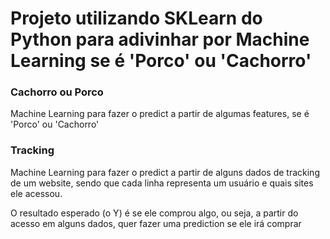 # Projeto utilizando SKLearn do Python para adivinhar por Machine Learning se é 'Porco' ou 'Cachorro'

### Cachorro ou Porco
Machine Learning para fazer o predict a partir de algumas features, se é 'Porco' ou 'Cachorro'

### Tracking
Machine Learning para fazer o predict a partir de alguns dados de tracking de um website, sendo que cada linha representa um usuário e quais sites ele acessou.

O resultado esperado (o Y) é se ele comprou algo, ou seja, a partir do acesso em alguns dados, quer fazer uma prediction se ele irá comprar
